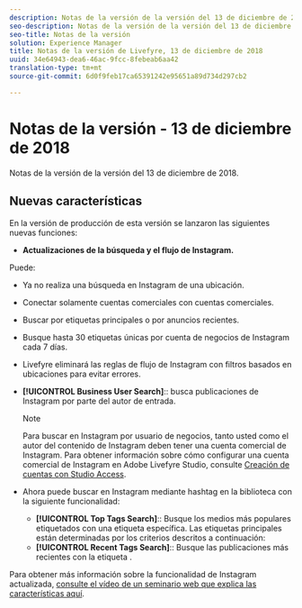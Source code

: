 ```yaml
---
description: Notas de la versión de la versión del 13 de diciembre de 2018.
seo-description: Notas de la versión de la versión del 13 de diciembre de 2018.
seo-title: Notas de la versión
solution: Experience Manager
title: Notas de la versión de Livefyre, 13 de diciembre de 2018
uuid: 34e64943-dea6-46ac-9fcc-8febeab6aa42
translation-type: tm+mt
source-git-commit: 6d0f9feb17ca65391242e95651a89d734d297cb2

---
```



# Notas de la versión - 13 de diciembre de 2018

Notas de la versión de la versión del 13 de diciembre de 2018.

## Nuevas características

En la versión de producción de esta versión se lanzaron las siguientes nuevas funciones:

* **Actualizaciones de la búsqueda y el flujo de Instagram.**

Puede:

* Ya no realiza una búsqueda en Instagram de una ubicación.
* Conectar solamente cuentas comerciales con cuentas comerciales.
* Buscar por etiquetas principales o por anuncios recientes.
* Busque hasta 30 etiquetas únicas por cuenta de negocios de Instagram cada 7 días.

* Livefyre eliminará las reglas de flujo de Instagram con filtros basados en ubicaciones para evitar errores.
* **[!UICONTROL Business User Search]**:: busca publicaciones de Instagram por parte del autor de entrada.

   >[!NOTE]
   >
   >Para buscar en Instagram por usuario de negocios, tanto usted como el autor del contenido de Instagram deben tener una cuenta comercial de Instagram. Para obtener información sobre cómo configurar una cuenta comercial de Instagram en Adobe Livefyre Studio, consulte [Creación de cuentas con Studio Access](/help/using/c-users-creating-accounts-with-studio-access/t-configure-social-accout-instagram/c-about-instagram-accounts.md#c_about_instagram_accounts).

* Ahora puede buscar en Instagram mediante hashtag en la biblioteca con la siguiente funcionalidad:

   * **[!UICONTROL Top Tags Search]**:: Busque los medios más populares etiquetados con una etiqueta específica. Las etiquetas principales están determinadas por los criterios descritos a continuación: [](https://developers.facebook.com/docs/instagram-api/reference/hashtag/top-media)
   * **[!UICONTROL Recent Tags Search]**:: Busque las publicaciones más recientes con la etiqueta .

Para obtener más información sobre la funcionalidad de Instagram actualizada, [consulte el vídeo de un seminario web que explica las características aquí](https://youtu.be/wRkGc3obaOA).
